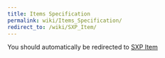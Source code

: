 ```yaml
---
title: Items Specification
permalink: wiki/Items_Specification/
redirect_to: /wiki/SXP_Item/
---
```


You should automatically be redirected to [SXP Item](/wiki/SXP_Item/)

